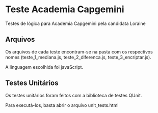 # Teste Academia Capgemini

Testes de lógica para Academia Capgemini pela candidata Loraine

## Arquivos

Os arquivos de cada teste encontram-se na pasta com os respectivos nomes (teste_1_mediana.js, teste_2_diferenca.js, teste_3_encriptar.js). 

A linguagem escolhida foi javaScript.

## Testes Unitários
Os testes unitários foram feitos com a biblioteca de testes QUnit. 

Para executá-los, basta abrir o arquivo unit_tests.html
